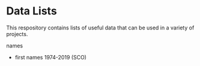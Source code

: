# Data Lists
This respository contains lists of useful data that can be used in a variety of projects.

names
 - first names 1974-2019 (SCO)
